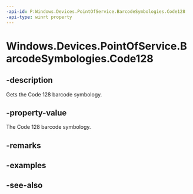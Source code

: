 ----api-id: P:Windows.Devices.PointOfService.BarcodeSymbologies.Code128
-api-type: winrt property
---<!-- Property syntaxpublic uint Code128 { get; }--># Windows.Devices.PointOfService.BarcodeSymbologies.Code128## -descriptionGets the Code 128 barcode symbology.## -property-valueThe Code 128 barcode symbology.## -remarks## -examples## -see-also